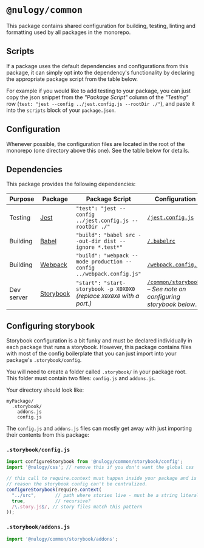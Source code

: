 # `@nulogy/common`

This package contains shared configuration for building, testing, linting and formatting used by all packages in the monorepo.

## Scripts 

If a package uses the default dependencies and configurations from this package, it can simply opt into the dependency's functionality by declaring the appropriate package script from the table below.

For example if you would like to add testing to your package, you can just copy the json snippet from the _"Package Script"_ column of the _"Testing"_ row (`test: "jest --config ../jest.config.js --rootDir ./"`), and paste it into the `scripts` block of your `package.json`.

## Configuration

Whenever possible, the configuration files are located in the root of the monorepo (one directory above this one). See the table below for details.

## Dependencies

This package provides the following dependencies:

| Purpose | Package | Package Script | Configuration |
| ------- | ------- | -------------- | ------------- |
| Testing | [Jest](https://jestjs.io) | `"test": "jest --config ../jest.config.js --rootDir ./"` | [`/jest.config.js`](/jest.config.js)
| Building | [Babel](https://babeljs.io) | `"build": "babel src --out-dir dist --ignore *.test*"` | [`/.babelrc`](/.babelrc)
| Building | [Webpack](https://webpack.js.org) | `"build": "webpack --mode production --config ../webpack.config.js"` | [`/webpack.config.js`](/webpack.config.js)
| Dev server | [Storybook](http://storybook.js.org) | `"start": "start-storybook -p X0X0X0` _(replace `X0X0X0` with a port.)_ | [`/common/storybook`](/common/storybook) _– See note on configuring storybook below_.

## Configuring storybook

Storybook configuration is a bit funky and must be declared individually in each package that runs a storybook. However, this package contains files with most of the config boilerplate that you can just import into your package's `.storybook/config`. 

You will need to create a folder called `.storybook/` in your package root. This folder must contain two files: `config.js` and `addons.js`.

Your directory should look like:

```
myPackage/
  .storybook/
    addons.js
    config.js
```

The `config.js` and `addons.js` files can mostly get away with just importing their contents from this package:

### `.storybook/config.js`

```js
import configureStorybook from '@nulogy/common/storybook/config';
import '@nulogy/css'; // remove this if you don't want the global css

// this call to require.context must happen inside your package and is the main 
// reason the storybook config can't be centralized.
configureStorybook(require.context(
  "../src",       // path where stories live - must be a string literal!
  true,           // recursive?
  /\.story.js$/, // story files match this pattern
));
```

### `.storybook/addons.js`

```js
import '@nulogy/common/storybook/addons';
```
